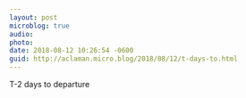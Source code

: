```yaml
---
layout: post
microblog: true
audio: 
photo: 
date: 2018-08-12 10:26:54 -0600
guid: http://aclaman.micro.blog/2018/08/12/t-days-to.html
---
```

T-2 days to departure

